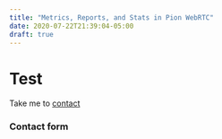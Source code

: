 ```yaml
---
title: "Metrics, Reports, and Stats in Pion WebRTC"
date: 2020-07-22T21:39:04-05:00
draft: true
---
```


# Test

Take me to [contact](#contact_form)

<a id="contact_form"></a>

### <a id="contact_form"></a>Contact form
